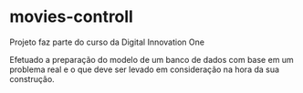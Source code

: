 # movies-controll
Projeto faz parte do curso da Digital Innovation One

Efetuado a preparação do modelo de um banco de dados com base em um problema real e o que deve ser levado em consideração na hora da sua construção.

